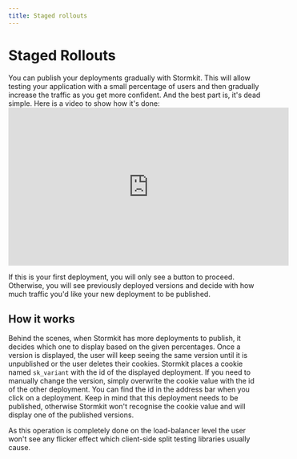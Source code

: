 ```yaml
---
title: Staged rollouts
---
```


# Staged Rollouts

<section>
You can publish your deployments gradually with Stormkit. This will allow testing your application with a small percentage of users and then gradually increase the traffic as you get more confident. And the best part is, it's dead simple. Here is a video to show how it's done:

<div className="video-container">
<iframe width="560" height="315" src="https://www.youtube.com/embed/gF9owMZv12Q" title="YouTube video player" frameborder="0" allow="accelerometer; autoplay; clipboard-write; encrypted-media; gyroscope; picture-in-picture" allowfullscreen></iframe>
</div>

If this is your first deployment, you will only see a button to proceed. Otherwise, you will see previously deployed versions and decide with how much traffic you'd like your new deployment to be published.

</section>

## How it works

<section>
Behind the scenes, when Stormkit has more deployments to publish, it decides which one to display based on the given percentages. Once a version is displayed, the user will keep seeing the same version until it is unpublished or the user deletes their cookies. Stormkit places a cookie named <code>sk_variant</code> with the id of the displayed deployment. If you need to manually change the version, simply overwrite the cookie value with the id of the other deployment. You can find the id in the address bar when you click on a deployment. Keep in mind that this deployment needs to be published, otherwise Stormkit won't recognise the cookie value and will display one of the published versions.

As this operation is completely done on the load-balancer level the user won't see any flicker effect which client-side split testing libraries usually cause.

</section>

